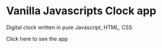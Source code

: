 # Vanilla Javascripts Clock app

Digital clock written in pure Javascript, HTML, CSS

Click here to see the app 
